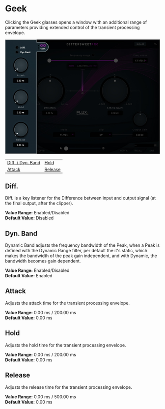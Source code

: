 # Geek

Clicking the Geek glasses opens a window with an additional range of parameters providing extended control of the transient processing envelope.

![](../include/bittersweet-pro_geek.jpg)

|                                   |                      |
|              ---                  |          ---         |
|   [Diff. / Dyn. Band](#diff-dyn)  | [Hold](#hold)        |
|   [Attack](#attack)               | [Release](#release)  |

## Diff.

Diff. is a key listener for the Difference between input and output signal (at the final output, after the clipper).  

**Value Range:** Enabled/Disabled  
**Default Value:** Disabled  

## Dyn. Band

Dynamic Band adjusts the frequency bandwidth of the Peak, when a Peak is defined with the Dynamic Range filter, per default the it's static, which makes the bandwidth of the peak gain independent, and with Dynamic, the bandwidth becomes gain dependent.  

**Value Range:** Enabled/Disabled  
**Default Value:** Enabled  

## Attack

Adjusts the attack time for the transient processing envelope.  

**Value Range:** 0.00 ms / 200.00 ms  
**Default Value:** 0.00 ms  

## Hold

Adjusts the hold time for the transient processing envelope.  

**Value Range:** 0.00 ms / 200.00 ms  
**Default Value:** 0.00 ms  

## Release

Adjusts the release time for the transient processing envelope.  

**Value Range:** 0.00 ms / 500.00 ms  
**Default Value:** 0.00 ms  
